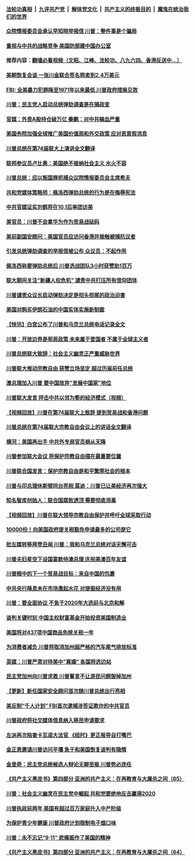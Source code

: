 ####  [法轮功真相](../../../../basic/blob/master/README.md?t=10032226) &nbsp;|&nbsp; [九评共产党](../../../../9ping.md/blob/master/README.md?t=10032226) &nbsp;|&nbsp; [解体党文化](../../../../jtdwh.md/blob/master/README.md?t=10032226)  &nbsp;|&nbsp; [共产主义的终极目的](../../../../gczydzjmd.md/blob/master/README.md?t=10032226) &nbsp;|&nbsp; [魔鬼在统治我们的世界](../../../../mgztzwmdsj.md/blob/master/README.md?t=10032226) 

#### [众院情报委员会承认早知晓举报信 川普：整件事是个骗局](../pages/soh_rdzz/n3230393.md?t=10032226) 

#### [重视与中共的战略竞争 美国防部建中国办公室](../pages/soh_rdzz/n3230630.md?t=10032226) 

#### 推荐内容：[翻墙必看视频（文昭、江峰、法轮功、八九六四、香港反送中...）](https://github.com/gfw-breaker/banned-news/blob/master/pages/link.md)
#### [美朝恢复会谈 一张川金联合签名照卖到2.4万美元](../pages/soh_rdzz/n3227631.md?t=10032226) 

#### [FBI: 全美暴力犯罪降至1971年以来最低 川普政府措施见效](../pages/soh_rdzz/n3227913.md?t=10032226) 

#### [川普：民主党人启动总统弹劾调查是在搞政变](../pages/soh_rdzz/n3227052.md?t=10032226) 

#### [官媒：外资A股持仓破万亿 秦鹏：对中共输血严重](../pages/soh_rdzz/n3227478.md?t=10032226) 

#### [美国务院加强全球推广美国价值观和外交政策 应对恶意假消息](../pages/soh_rdzz/n3227457.md?t=10032226) 

#### [川普总统在第74届联大上演讲全文翻译](../pages/soh_rdzz/n3224697.md?t=10032226) 

#### [联邦参议员卢比奥：美国绝不接纳社会主义 水火不容](../pages/soh_rdzz/n3222054.md?t=10032226) 

#### [川普总统：应以叛国罪抓捕众议院情报委员会主席希夫](../pages/soh_rdzz/n3221256.md?t=10032226) 

#### [共和党媒体策略师：佩洛西弹劾总统的行为是在侮辱宪法](../pages/soh_rdzz/n3219520.md?t=10032226) 

#### [中共官媒证实刘鹤将在10.1后率团访美](../pages/soh_rdzz/n3219238.md?t=10032226) 

#### [美官员：川普不会拿华为作为贸易战砝码](../pages/soh_rdzz/n3215826.md?t=10032226) 

#### [美前副国安顾问：美国官员应访问香港并接触被捕抗议者](../pages/soh_rdzz/n3213192.md?t=10032226) 

#### [引发总统弹劾调查的举报信被公布 众议员：不起作用](../pages/soh_rdzz/n3212214.md?t=10032226) 

#### [佩洛西称要弹劾总统后 川普选战团队3小时获赞助1百万](../pages/soh_rdzz/n3210696.md?t=10032226) 

#### [联大期间关注“新疆人权危机” 谴责中共打压所有信仰团体](../pages/soh_rdzz/n3210261.md?t=10032226) 

#### [川普谴责众议长启动弹劾决定是彻头彻尾的政治迫害](../pages/soh_rdzz/n3209475.md?t=10032226) 

#### [美国对购买伊朗石油的中国实体实施新制裁](../pages/soh_rdzz/n3209658.md?t=10032226) 

#### [【快讯】白宫公布了川普和乌克兰总统电话记录全文](../pages/soh_rdzz/n3209550.md?t=10032226) 

#### [川普：开放边界是邪恶政策 未来属于爱国者 不属于全球主义者](../pages/soh_rdzz/n3207543.md?t=10032226) 

#### [川普总统联大致辞：社会主义幽灵正严重威胁世界](../pages/soh_rdzz/n3207312.md?t=10032226) 

#### [川普联大推动宗教自由 获赞立场坚定 超过历届前任总统](../pages/soh_rdzz/n3206679.md?t=10032226) 

#### [澳总理加入川普 要中国放弃“发展中国家”地位](../pages/soh_rdzz/n3206922.md?t=10032226) 

#### [川普联大发言 抨击中共以邻为壑的经济模式（视频）](../pages/soh_rdzz/n3206871.md?t=10032226) 

#### [【视频回放】川普在第74届联大上致辞 提到贸易战和香港问题](../pages/soh_rdzz/n3206520.md?t=10032226) 

#### [川普总统在第74届联大宗教自由会议上的讲话全文翻译](../pages/soh_rdzz/n3205074.md?t=10032226) 

#### [横河：美国再出手 中共外专局官员祸从天降](../pages/soh_rdzz/n3204981.md?t=10032226) 

#### [川普参加联大会议 将保护宗教自由摆在最重要位置](../pages/soh_rdzz/n3204549.md?t=10032226) 

#### [川普联合国发言：保护宗教自由是和平繁荣社会的根本](../pages/soh_rdzz/n3204543.md?t=10032226) 

#### [川普与印总理休斯顿同台亮相 莫迪：川普已让美经济再次强大](../pages/soh_rdzz/n3203502.md?t=10032226) 

#### [知名智库创始人：联合国腐败透顶 需要彻底消毒](../pages/soh_rdzz/n3203880.md?t=10032226) 

#### [【视频回放】川普在联大领导宗教自由保护并呼吁全球采取行动](../pages/soh_rdzz/n3203520.md?t=10032226) 

#### [10000份！向美国政府提关税豁免申请最多的公司是它](../pages/soh_rdzz/n3202086.md?t=10032226) 

#### [批左媒转移拜登丑闻  川普：我和乌克兰总统对话无懈可击](../pages/soh_rdzz/n3201810.md?t=10032226) 

#### [川普夫妇星空下设国宴款待澳总理 庆祝美澳百年友谊](../pages/soh_rdzz/n3199866.md?t=10032226) 

#### [川普眼中的下一个贸易战目标：来自中国的包裹](../pages/soh_rdzz/n3200259.md?t=10032226) 

#### [中共央行降息未在市场激起水花 对提振经济没有用](../pages/soh_rdzz/n3197757.md?t=10032226) 

#### [川普：要全面协议 不急于2020年大选前与北京和解](../pages/soh_rdzz/n3198069.md?t=10032226) 

#### [谈判关键时刻 中国主权财富基金开始投资美国制造业](../pages/soh_rdzz/n3197418.md?t=10032226) 

#### [美国将对437项中国商品免除关税一年](../pages/soh_rdzz/n3196965.md?t=10032226) 

#### [为消费者减负  川普将取消加州超严格的汽车尾气排放标准](../pages/soh_rdzz/n3194610.md?t=10032226) 

#### [英媒：川普严肃对待美中”离婚”  各国将选边站](../pages/soh_rdzz/n3195360.md?t=10032226) 

#### [民主党加州向川普求救  川普誓言不让游民问题毁掉加州](../pages/soh_rdzz/n3192411.md?t=10032226) 

#### [【更新】新任国家安全顾问首次随川普总统出行亮相](../pages/soh_rdzz/n3191505.md?t=10032226) 

#### [美反制“千人计划” FBI首次逮捕涉签证欺诈的中共官员](../pages/soh_rdzz/n3188784.md?t=10032226) 

#### [川普政府将社交媒体信息纳入移民申请要求](../pages/soh_rdzz/n3187029.md?t=10032226) 

#### [左派再次陷害卡瓦诺大法官 《纽时》更正报导自打嘴巴](../pages/soh_rdzz/n3186651.md?t=10032226) 

#### [金正恩邀请川普访问平壤 急于和美国恢复谈判有隐情](../pages/soh_rdzz/n3185811.md?t=10032226) 

#### [金里奇：民主党总统候选人辩论无聊至极 川普势必连任](../pages/soh_rdzz/n3184356.md?t=10032226) 

#### [《共产主义黑皮书》第四部分 亚洲的共产主义：在再教育与大屠杀之间（65）](../pages/soh_rdzz/n3184014.md?t=10032226) 

#### [川普：社会主义幽灵在民主党中崛起 共和党要绝地反击赢得2020](../pages/soh_rdzz/n3180192.md?t=10032226) 

#### [川普执政前两年 美国有超过百万家庭升入中产阶级](../pages/soh_rdzz/n3179946.md?t=10032226) 

#### [为保护青少年健康 川普政府计划限制电子烟口味](../pages/soh_rdzz/n3176133.md?t=10032226) 

#### [川普：永不忘记“9·11”  悲痛振作了美国的精神](../pages/soh_rdzz/n3174249.md?t=10032226) 

#### [《共产主义黑皮书》第四部分 亚洲的共产主义：在再教育与大屠杀之间（64）](../pages/soh_rdzz/n3171699.md?t=10032226) 

